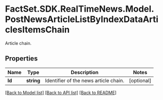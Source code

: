 # FactSet.SDK.RealTimeNews.Model.PostNewsArticleListByIndexDataArticlesItemsChain
Article chain.

## Properties

Name | Type | Description | Notes
------------ | ------------- | ------------- | -------------
**Id** | **string** | Identifier of the news article chain. | [optional] 

[[Back to Model list]](../README.md#documentation-for-models) [[Back to API list]](../README.md#documentation-for-api-endpoints) [[Back to README]](../README.md)

